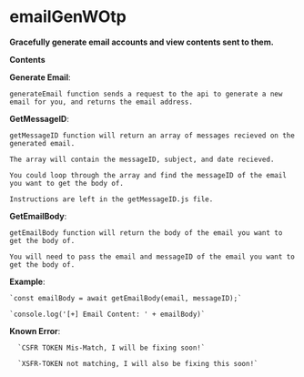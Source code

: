 # emailGenWOtp
**Gracefully generate email accounts and view contents sent to them.**


**Contents**

**Generate Email**:

`generateEmail function sends a request to the api to generate a new email for you, and returns the email address.`

**GetMessageID**:

`getMessageID function will return an array of messages recieved on the generated email.`

`The array will contain the messageID, subject, and date recieved.`

`You could loop through the array and find the messageID of the email you want to get the body of.`

`Instructions are left in the getMessageID.js file.`
   
**GetEmailBody**:

`getEmailBody function will return the body of the email you want to get the body of.`

`You will need to pass the email and messageID of the email you want to get the body of.`

**Example**:
  
    `const emailBody = await getEmailBody(email, messageID);`
    
    `console.log('[+] Email Content: ' + emailBody)`
    
 **Known Error**:
      
      `CSFR TOKEN Mis-Match, I will be fixing soon!`
      
      `XSFR-TOKEN not matching, I will also be fixing this soon!`
      
  
  
